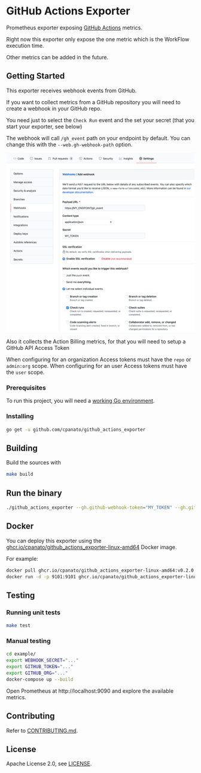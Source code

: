 # GitHub Actions Exporter

Prometheus exporter exposing [GitHub Actions](https://github.com/features/actions) metrics.

Right now this exporter only expose the one metric which is the WorkFlow execution
time.

Other metrics can be added in the future.

## Getting Started

This exporter receives webhook events from GitHub.

If you want to collect metrics from a GitHub repository you will need to create a webhook
in your GitHub repo.

You need just to select the `Check Run` event and the set your secret (that you start your exporter, see below)

The webhook will call `/gh_event` path on your endpoint by default. You can change this with the `--web.gh-webhook-path` option.

![gh_webook](./assets/gh_webhook.png)

Also it collects the Action Billing metrics, for that you will need to setup a GitHub API Access Token

When configuring for an organization Access tokens must have the `repo` or `admin:org` scope.
When configuring for an user Access tokens must have the `user` scope.


### Prerequisites

To run this project, you will need a [working Go environment](https://golang.org/doc/install).

### Installing

```bash
go get -u github.com/cpanato/github_actions_exporter
```

## Building

Build the sources with

```bash
make build
```

## Run the binary

```bash
./github_actions_exporter --gh.github-webhook-token="MY_TOKEN" --gh.github-api-token="Accesstoken" --gh.github-org="honk_org"
```

## Docker

You can deploy this exporter using the [ghcr.io/cpanato/github_actions_exporter-linux-amd64](https://github.com/users/cpanato/packages/container/package/github_actions_exporter-linux-amd64) Docker image.

For example:

```bash
docker pull ghcr.io/cpanato/github_actions_exporter-linux-amd64:v0.2.0
docker run -d -p 9101:9101 ghcr.io/cpanato/github_actions_exporter-linux-amd64:v0.2.0 --gh.github-webhook-token="1234567890token" --gh.github-api-token="Accesstoken" --gh.github-org="honk_org"
```

## Testing

### Running unit tests

```bash
make test
```

### Manual testing

```bash
cd example/
export WEBHOOK_SECRET="..."
export GITHUB_TOKEN="..."
export GITHUB_ORG="..."
docker-compose up --build
```

Open Prometheus at http://localhost:9090 and explore the available metrics.

## Contributing

Refer to [CONTRIBUTING.md](https://github.com/cpanato/github_actions_exporter/blob/master/CONTRIBUTING.md).

## License

Apache License 2.0, see [LICENSE](https://github.com/cpanato/github_actions_exporter/blob/master/LICENSE).
